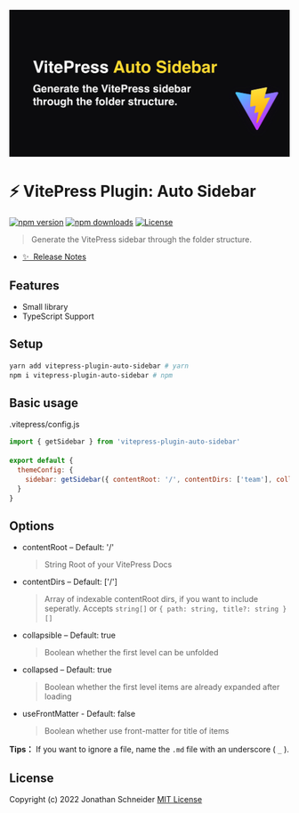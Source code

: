 ![VitePress Plugin: Auto Sidebar](./banner.jpg)

# :zap: VitePress Plugin: Auto Sidebar

[![npm version][npm-version-src]][npm-version-href]
[![npm downloads][npm-downloads-src]][npm-downloads-href]
[![License][license-src]][license-href]

> Generate the VitePress sidebar through the folder structure.

- [✨ &nbsp;Release Notes](https://github.com/JonathanSchndr/vitepress-plugin-auto-sidebar/releases)

## Features

- Small library
- TypeScript Support

## Setup

```sh
yarn add vitepress-plugin-auto-sidebar # yarn
npm i vitepress-plugin-auto-sidebar # npm
```

## Basic usage

.vitepress/config.js
```javascript
import { getSidebar } from 'vitepress-plugin-auto-sidebar'

export default {
  themeConfig: {
    sidebar: getSidebar({ contentRoot: '/', contentDirs: ['team'], collapsible: true, collapsed: true })
  }
}
```

## Options

* contentRoot – Default: '/'
  > String Root of your VitePress Docs
* contentDirs – Default: ['/']
  > Array of indexable contentRoot dirs, if you want to include seperatly. Accepts `string[]` or `{ path: string, title?: string }[]`
* collapsible – Default: true
  > Boolean whether the first level can be unfolded
* collapsed – Default: true
  > Boolean whether the first level items are already expanded after loading
* useFrontMatter - Default: false
  > Boolean whether use front-matter for title of items

**Tips：** If you want to ignore a file, name the `.md` file with an underscore ( `_` ).


## License

Copyright (c) 2022 Jonathan Schneider
[MIT License](./LICENSE)

<!-- Badges -->

[npm-version-src]: https://img.shields.io/npm/v/vitepress-plugin-auto-sidebar/latest.svg
[npm-version-href]: https://npmjs.com/package/vitepress-plugin-auto-sidebar
[npm-downloads-src]: https://img.shields.io/npm/dt/vitepress-plugin-auto-sidebar.svg
[npm-downloads-href]: https://npmjs.com/package/vitepress-plugin-auto-sidebar
[license-src]: https://img.shields.io/npm/l/vitepress-plugin-auto-sidebar.svg
[license-href]: https://npmjs.com/package/vitepress-plugin-auto-sidebar

